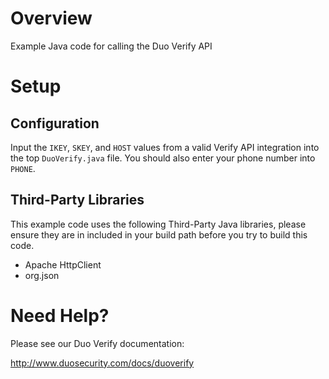 # Overview
Example Java code for calling the Duo Verify API

# Setup

## Configuration
Input the `IKEY`, `SKEY`, and `HOST` values from a valid Verify API integration into the top `DuoVerify.java` file. You should also enter your phone number into `PHONE`.

## Third-Party Libraries
This example code uses the following Third-Party Java libraries, please ensure they are in included in your build path before you try to build this code.

- Apache HttpClient
- org.json

# Need Help?
Please see our Duo Verify documentation:

<http://www.duosecurity.com/docs/duoverify>
